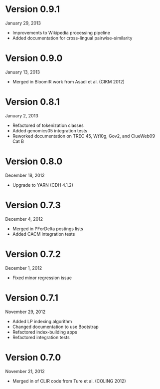 Version 0.9.1
=============
January 29, 2013

+ Improvements to Wikipedia processing pipeline
+ Added documentation for cross-lingual pairwise-similarity

Version 0.9.0
=============
January 13, 2013

+ Merged in BloomIR work from Asadi et al. (CIKM 2012)

Version 0.8.1
=============
January 2, 2013

+ Refactored of tokenization classes
+ Added genomics05 integration tests
+ Reworked documentation on TREC 45, Wt10g, Gov2, and ClueWeb09 Cat B

Version 0.8.0
=============
December 18, 2012

+ Upgrade to YARN (CDH 4.1.2)

Version 0.7.3
=============
December 4, 2012

+ Merged in PForDelta postings lists
+ Added CACM integration tests

Version 0.7.2
=============
December 1, 2012

+ Fixed minor regression issue

Version 0.7.1
=============
November 29, 2012

+ Added LP indexing algorithm
+ Changed documentation to use Bootstrap
+ Refactored index-building apps
+ Refactored integration tests

Version 0.7.0
=============
November 21, 2012

+ Merged in of CLIR code from Ture et al. (COLING 2012)
